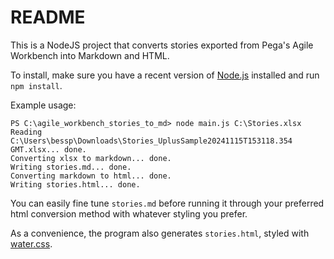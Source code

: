 # README
This is a NodeJS project that converts stories exported from Pega's Agile Workbench into Markdown and HTML.

To install, make sure you have a recent version of [Node.js](https://nodejs.org) installed and run `npm install`.

Example usage:

```
PS C:\agile_workbench_stories_to_md> node main.js C:\Stories.xlsx
Reading C:\Users\bessp\Downloads\Stories_UplusSample20241115T153118.354 GMT.xlsx... done.
Converting xlsx to markdown... done.
Writing stories.md... done.
Converting markdown to html... done.
Writing stories.html... done.
```

You can easily fine tune `stories.md` before running it through your preferred html conversion method with whatever styling you prefer.

As a convenience, the program also generates `stories.html`, styled with [water.css](https://github.com/kognise/water.css).
